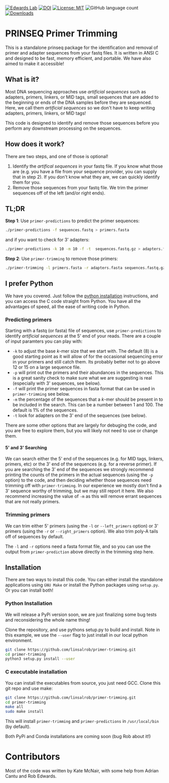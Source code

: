 [![Edwards Lab](https://img.shields.io/badge/Bioinformatics-EdwardsLab-03A9F4)](https://edwards.sdsu.edu/research)
[![DOI](https://www.zenodo.org/badge/280457997.svg)](https://www.zenodo.org/badge/latestdoi/280457997)
[![License: MIT](https://img.shields.io/badge/License-MIT-yellow.svg)](https://opensource.org/licenses/MIT)
![GitHub language count](https://img.shields.io/github/languages/count/linsalrob/primer-trimming)
[![Downloads](https://img.shields.io/github/downloads/linsalrob/PhiSpy/total?style=flat-square)](https://github.com/linsalrob/PhiSpy/releases)



# PRINSEQ Primer Trimming

This is a standalone prinseq package for the identification and removal of primer and adapter sequences from your fastq files. It is written in ANSI C and designed to be fast, memory efficient, and portable. We have also aimed to make it accessible!

## What is it?
Most DNA sequencing approaches use _artificial sequences_ such as adapters, primers, linkers, or MID tags, small sequences that are added to the beginning or ends of the DNA samples before they are sequenced. Here, we call them _artificial sequences_ so we don't have to keep writing adapters, primers, linkers, or MID tags!

This code is designed to identify and remove those sequences before you perform any downstream processing on the sequences.

## How does it work?

There are two steps, and one of those is optional!
1. Identify the _artifical sequences_ in your fastq file. If you know what those are (e.g. you have a file from your sequence provider, you can supply that in step 2). If you don't know what they are, we can quickly identify them for you.
2. Remove those sequences from your fastq file. We trim the primer sequences off of the left (and/or right ends).

## TL;DR

**Step 1**: Use `primer-predictions` to predict the primer sequences:

```bash
./primer-predictions -f sequences.fastq > primers.fasta
```

and if you want to check for 3' adapters:

```bash
./primer-predictions -k 10 -m 10 -f -t  sequences.fastq.gz > adapters.fasta
```

**Step 2**: Use `primer-trimming` to remove those primers:

```bash
./primer-trimming -l primers.fasta -r adapters.fasta sequences.fastq.gz > trimmed.fastq
```
## I prefer Python

We have you covered. Just follow the [python installation](#python-installation) instructions, and you can access the C code straight from Python. You have all the advantages of speed, all the ease of writing code in Python.

### Predicting primers

Starting with a fastq (or fasta) file of sequences, use `primer-predictions` to identify _artificial sequences_ at the 5' end of your reads. There are a couple of input paramters you can play with:

 - `-k` to adjust the base _k_-mer size that we start with. The default (8) is a good starting point as it will allow of for the occasional sequencing error in your primers and still catch them. Its probably better not to go above 12 or 15 on a large sequence file.
 - `-p` will print out the primers and their abundances in the sequences. This is a great sanity check to make sure what we are suggesting is real (especially with 3' sequences, see below).
  - `-f` will print the primer sequences in fasta format that can be used in `primer-trimming` see below.
  - `-m` the percentage of the sequences that a _k_-mer should be present in to be included in the search. This can be a number between 1 and 100. The default is 1% of the sequences.
  - `-t` look for adapters on the 3' end of the sequences (see below).
  
 There are some other options that are largely for debuging the code, and you are free to explore them, but you will likely not need to use or change them.
 
#### 5' and 3' Searching

We can search either the 5' end of the sequences (e.g. for MID tags, linkers, primers, etc) or the 3' end of the sequences (e.g. for a reverse primer). If you are searching the 3' end of the sequences we strongly recommend printing the counts of the primers in the actual sequences (using the `-p` option) to the code, and then deciding whether those sequences need trimming off with `primer-trimming`. In our experience we mostly don't find a 3' sequence worthy of trimming, but we may still report it here. We also recommend increasing the value of `-m` as this will remove errant sequences that are not really primers.


### Trimming primers 

We can trim either 5' primers (using the `-l` or `--left_primers` option) or 3' primers (using the `-r` or `--right_primers` option). We also trim poly-A tails off of sequences by default.

The `-l` and `-r` options need a fasta format file, and so you can use the output from `primer-prediction` above directly in the trimming step here.

## Installation

There are two ways to install this code. You can either install the standalone applications using `GNU Make` or install the Python packages using `setup.py`. Or you can install both!

### Python Installation

We will release a PyPi version soon, we are just finalizing some bug tests and reconsidering the whole name thing!

Clone the repository, and use pythons setup.py to build and install. Note in this example, we use the `--user` flag to just install in our local python environment.

```bash
git clone https://github.com/linsalrob/primer-trimming.git
cd primer-trimming
python3 setup.py install --user
```


### C executable installation

You can install the executables from source, you just need GCC. Clone this git repo and use make:

```bash
git clone https://github.com/linsalrob/primer-trimming.git
cd primer-trimming
make all
sudo make install
```

This will install `primer-trimming` and  `primer-predictions` in `/usr/local/bin` (by default).


Both PyPi and Conda installations are coming soon (bug Rob about it!)

# Contributors

Most of the code was written by Kate McNair, with some help from Adrian Cantu and Rob Edwards.
